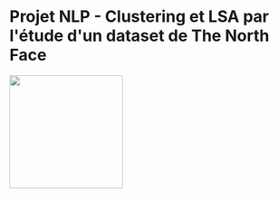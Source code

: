 # Projet NLP - Clustering et LSA par l'étude d'un dataset de The North Face

<img src='https://www.experience-outdoor.com/wp-content/uploads/2019/08/The-North-Face-marque-de-v%C3%AAtement-et-%C3%A9quipement-outdoor.jpg' width='200px'>
